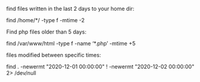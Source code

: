 find files written in the last 2 days to your home dir:

find /home/*/ -type f -mtime -2 

Find php files older than 5 days:

find /var/www/html -type f -name ‘*.php’ -mtime +5 

files modified between specific times:

find . -newermt "2020-12-01 00:00:00" ! -newermt "2020-12-02 00:00:00" 2> /dev/null

